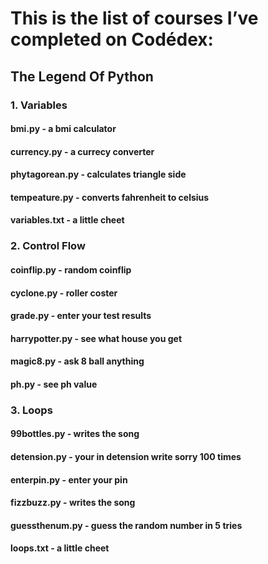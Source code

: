 # This is the list of courses I’ve completed on Codédex:

## The Legend Of Python

### 1. Variables
#### bmi.py           - a bmi calculator
#### currency.py      - a currecy converter
#### phytagorean.py   - calculates triangle side
#### tempeature.py    - converts fahrenheit to celsius
#### variables.txt    - a little cheet

### 2. Control Flow
#### coinflip.py      - random coinflip
#### cyclone.py       - roller coster
#### grade.py         - enter your test results
#### harrypotter.py   - see what house you get
#### magic8.py        - ask 8 ball anything
#### ph.py            - see ph value

### 3. Loops
#### 99bottles.py     - writes the song
#### detension.py     - your in detension write sorry 100 times
#### enterpin.py      - enter your pin
#### fizzbuzz.py      - writes the song
#### guessthenum.py   - guess the random number in 5 tries
#### loops.txt        - a little cheet


